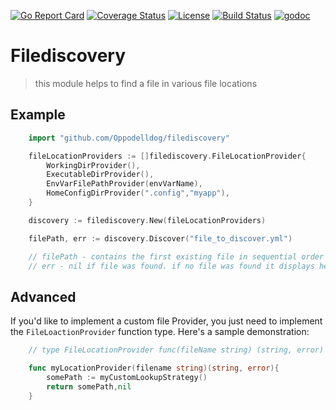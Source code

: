 [![Go Report Card](https://goreportcard.com/badge/github.com/Oppodelldog/filediscovery)](https://goreportcard.com/report/github.com/Oppodelldog/filediscovery)
[![Coverage Status](https://coveralls.io/repos/github/Oppodelldog/filediscovery/badge.svg)](https://coveralls.io/github/Oppodelldog/filediscovery)
[![License](https://img.shields.io/github/license/mashape/apistatus.svg)](https://raw.githubusercontent.com/Oppodelldog/filediscovery/master/LICENSE)
[![Build Status](https://travis-ci.com/Oppodelldog/filediscovery.svg?branch=master)](https://travis-ci.com/Oppodelldog/filediscovery)
[![godoc](https://img.shields.io/badge/godoc-reference-5272B4.svg)](https://godoc.org/github.com/Oppodelldog/filediscovery)


# Filediscovery
> this module helps to find a file in various file locations

## Example
```go
    import "github.com/Oppodelldog/filediscovery"

	fileLocationProviders := []filediscovery.FileLocationProvider{
		WorkingDirProvider(),
		ExecutableDirProvider(),
		EnvVarFilePathProvider(envVarName),
		HomeConfigDirProvider(".config","myapp"),
	}

	discovery := filediscovery.New(fileLocationProviders)

	filePath, err := discovery.Discover("file_to_discover.yml")

	// filePath - contains the first existing file in sequential order of given file providers
	// err - nil if file was found. if no file was found it displays helpful error information
```

## Advanced
If you'd like to implement a custom file Provider, you just need to
implement the ```FileLoactionProvider``` function type.
Here's a sample demonstration:
```go
    // type FileLocationProvider func(fileName string) (string, error)

    func myLocationProvider(filename string)(string, error){
        somePath := myCustomLookupStrategy()
        return somePath,nil
    }

```